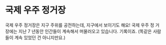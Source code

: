 # 국제 우주 정거장

국제 우주 정거장은 지구 주위를 공전하는데, 지구에서 보이기도 해요! 국제 우주 정
거장에는 지난 7 년동안 인간들이 계속해서 머물러오고 있습니다. 기록이죠. (똑같은
사람들이 계속 있었던 건 아니지만요.)

